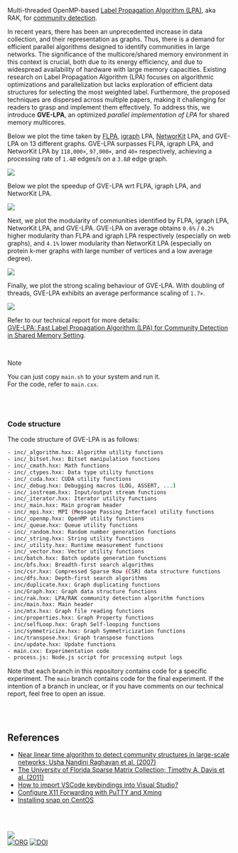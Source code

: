 Multi-threaded OpenMP-based [Label Propagation Algorithm (LPA)], aka RAK, for [community detection].

In recent years, there has been an unprecedented increase in data collection, and their representation as graphs. Thus, there is a demand for efficient parallel algorithms designed to identify communities in large networks. The significance of the multicore/shared memory environment in this context is crucial, both due to its energy efficiency, and due to widespread availability of hardware with large memory capacities. Existing research on Label Propagation Algorithm (LPA) focuses on algorithmic optimizations and parallelization but lacks exploration of efficient data structures for selecting the most weighted label. Furthermore, the proposed techniques are dispersed across multiple papers, making it challenging for readers to grasp and implement them effectively. To address this, we introduce **GVE-LPA**, an optimized *parallel implementation of LPA* for shared memory multicores.

Below we plot the time taken by [FLPA], [igraph] LPA, [NetworKit] LPA, and GVE-LPA on 13 different graphs. GVE-LPA surpasses FLPA, igraph LPA, and NetworKit LPA by `118,000×`, `97,000×`, and `40×` respectively, achieving a processing rate of `1.4𝐵` edges/s on a `3.8𝐵` edge graph.

[![](https://i.imgur.com/dWFUkZG.png)][sheets-o1]

Below we plot the speedup of GVE-LPA wrt FLPA, igraph LPA, and NetworKit LPA.

[![](https://i.imgur.com/buUUyke.png)][sheets-o1]

Next, we plot the modularity of communities identified by FLPA, igraph LPA, NetworKit LPA, and GVE-LPA. GVE-LPA on average obtains `0.6%` / `0.2%` higher modularity than FLPA and igraph LPA respectively (especially on web graphs), and `4.1%` lower modularity than NetworKit LPA (especially on protein k-mer graphs with large number of
vertices and a low average degree).

[![](https://i.imgur.com/AQzlelS.png)][sheets-o1]

Finally, we plot the strong scaling behaviour of GVE-LPA. With doubling of threads, GVE-LPA exhibits an average performance scaling of `1.7×`.

[![](https://i.imgur.com/yUx3fNy.png)][sheets-o2]

Refer to our technical report for more details: \
[GVE-LPA: Fast Label Propagation Algorithm (LPA) for Community Detection in Shared Memory Setting][report].

<br>

> [!NOTE]
> You can just copy `main.sh` to your system and run it. \
> For the code, refer to `main.cxx`.


[Label Propagation Algorithm (LPA)]: https://arxiv.org/abs/0709.2938
[FLPA]: https://github.com/vtraag/igraph/tree/flpa
[igraph]: https://github.com/igraph/igraph
[NetworKit]: https://github.com/networkit/networkit
[community detection]: https://en.wikipedia.org/wiki/Community_search
[Prof. Dip Sankar Banerjee]: https://sites.google.com/site/dipsankarban/
[Prof. Kishore Kothapalli]: https://faculty.iiit.ac.in/~kkishore/
[SuiteSparse Matrix Collection]: https://sparse.tamu.edu
[sheets-o1]: https://docs.google.com/spreadsheets/d/1JQ7wpFC0qgi_isdaPz0OusSRHXONiKKQeG9JmTm3J4U/edit?usp=sharing
[sheets-o2]: https://docs.google.com/spreadsheets/d/1fLPk0cxFYVCTz-LXPq1HyyP0yVOwmI5ry5KWwFNQIH0/edit?usp=sharing
[report]: https://arxiv.org/abs/2312.08140

<br>
<br>


### Code structure

The code structure of GVE-LPA is as follows:

```bash
- inc/_algorithm.hxx: Algorithm utility functions
- inc/_bitset.hxx: Bitset manipulation functions
- inc/_cmath.hxx: Math functions
- inc/_ctypes.hxx: Data type utility functions
- inc/_cuda.hxx: CUDA utility functions
- inc/_debug.hxx: Debugging macros (LOG, ASSERT, ...)
- inc/_iostream.hxx: Input/output stream functions
- inc/_iterator.hxx: Iterator utility functions
- inc/_main.hxx: Main program header
- inc/_mpi.hxx: MPI (Message Passing Interface) utility functions
- inc/_openmp.hxx: OpenMP utility functions
- inc/_queue.hxx: Queue utility functions
- inc/_random.hxx: Random number generation functions
- inc/_string.hxx: String utility functions
- inc/_utility.hxx: Runtime measurement functions
- inc/_vector.hxx: Vector utility functions
- inc/batch.hxx: Batch update generation functions
- inc/bfs.hxx: Breadth-first search algorithms
- inc/csr.hxx: Compressed Sparse Row (CSR) data structure functions
- inc/dfs.hxx: Depth-first search algorithms
- inc/duplicate.hxx: Graph duplicating functions
- inc/Graph.hxx: Graph data structure functions
- inc/rak.hxx: LPA/RAK community detection algorithm functions
- inc/main.hxx: Main header
- inc/mtx.hxx: Graph file reading functions
- inc/properties.hxx: Graph Property functions
- inc/selfLoop.hxx: Graph Self-looping functions
- inc/symmetricize.hxx: Graph Symmetricization functions
- inc/transpose.hxx: Graph transpose functions
- inc/update.hxx: Update functions
- main.cxx: Experimentation code
- process.js: Node.js script for processing output logs
```

Note that each branch in this repository contains code for a specific experiment. The `main` branch contains code for the final experiment. If the intention of a branch in unclear, or if you have comments on our technical report, feel free to open an issue.

<br>
<br>


## References

- [Near linear time algorithm to detect community structures in large-scale networks; Usha Nandini Raghavan et al. (2007)](https://arxiv.org/abs/0709.2938)
- [The University of Florida Sparse Matrix Collection; Timothy A. Davis et al. (2011)](https://doi.org/10.1145/2049662.2049663)
- [How to import VSCode keybindings into Visual Studio?](https://stackoverflow.com/a/62417446/1413259)
- [Configure X11 Forwarding with PuTTY and Xming](https://www.centlinux.com/2019/01/configure-x11-forwarding-putty-xming-windows.html)
- [Installing snap on CentOS](https://snapcraft.io/docs/installing-snap-on-centos)

<br>
<br>


[![](https://i.imgur.com/7QLfaW3.jpg)](https://www.youtube.com/watch?v=IwiYQILYXDQ)<br>
[![ORG](https://img.shields.io/badge/org-puzzlef-green?logo=Org)](https://puzzlef.github.io)
[![DOI](https://zenodo.org/badge/561733691.svg)](https://zenodo.org/doi/10.5281/zenodo.7538179)


[Prof. Dip Sankar Banerjee]: https://sites.google.com/site/dipsankarban/
[Prof. Kishore Kothapalli]: https://faculty.iiit.ac.in/~kkishore/
[SuiteSparse Matrix Collection]: https://sparse.tamu.edu

